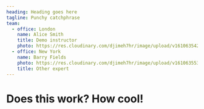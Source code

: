 ```yaml
---
heading: Heading goes here
tagline: Punchy catchphrase
team:
  - office: London
    name: Alice Smith
    title: Demo instructor
    photo: https://res.cloudinary.com/djimeh7hr/image/upload/v1610635424/ashley_pze71f.jpg
  - office: New York
    name: Barry Fields
    photo: https://res.cloudinary.com/djimeh7hr/image/upload/v1610635538/clarence_wrxjxj.jpg
    title: Other expert
---
```

# Does this work? How cool!